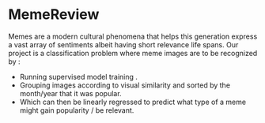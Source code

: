 # MemeReview
Memes are a modern cultural phenomena that helps this generation express a vast array of sentiments albeit having short relevance life spans. Our project is a classification problem where meme images are to be recognized by :
* Running supervised model training .
* Grouping images according to visual similarity and sorted by the month/year that it was popular. 
* Which can then be linearly regressed to predict what type of a meme might gain popularity / be relevant.
